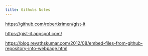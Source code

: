 ```yaml
---
title: Githubs Notes
---
```


https://github.com/robertkrimen/gist-it

https://gist-it.appspot.com/

https://blog.revathskumar.com/2012/08/embed-files-from-github-repository-into-webpage.html

